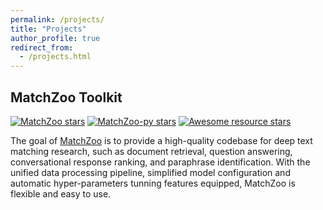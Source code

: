 ```yaml
---
permalink: /projects/
title: "Projects"
author_profile: true
redirect_from: 
  - /projects.html
---
```



MatchZoo Toolkit
------
[![MatchZoo stars](https://img.shields.io/github/stars/NTMC-Community/MatchZoo?label=MatchZoo&style=social)](https://github.com/NTMC-Community/MatchZoo)
[![MatchZoo-py stars](https://img.shields.io/github/stars/NTMC-Community/MatchZoo-py?label=MatchZoo-py&style=social)](https://github.com/NTMC-Community/MatchZoo-py)
[![Awesome resource stars](https://img.shields.io/github/stars/NTMC-Community/awesome-neural-models-for-semantic-match?label=awesome%20Neural%20Matching%20Models&style=social)](https://github.com/NTMC-Community/awesome-neural-models-for-semantic-match)

The goal of [MatchZoo](https://ntmc-community.github.io) is to provide a high-quality codebase for deep text matching research, such as document retrieval, question answering, conversational response ranking, and paraphrase identification. With the unified data processing pipeline, simplified model configuration and automatic hyper-parameters tunning features equipped, MatchZoo is flexible and easy to use.
